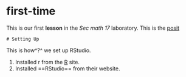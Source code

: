 # first-time
This is our first **lesson** in the *Sec math 17* laboratory.
This is the [posit](https://posit.co)

	# Setting Up

 This is how^?^ we set up RStudio.

1. Installed r from the [R](www.r-project.org) site.
2. Installed ==RStudio== from their website.
